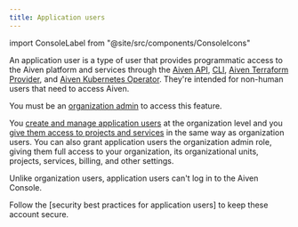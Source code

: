 ```yaml
---
title: Application users
---
```


import ConsoleLabel from "@site/src/components/ConsoleIcons"

An application user is a type of user that provides programmatic access to the Aiven platform and services through the [Aiven API](/docs/tools/api.md), [CLI](/docs/tools/), [Aiven Terraform Provider](/docs/tools/terraform.md), and [Aiven Kubernetes Operator](/docs/tools/kubernetes). They're intended for non-human users that need to access Aiven.

You must be an [organization admin](/docs/platform/concepts/permissions#organization-roles-and-permissions) to access this feature.

You [create and manage application users](/docs/platform/howto/manage-application-users)
at the organization level and you
[give them access to projects and services](/docs/platform/howto/manage-permissions)
in the same way as organization users. You can also grant application users the
organization admin role, giving them full access to your organization,
its organizational units, projects, services, billing, and other settings.

Unlike organization users, application users can't log in to the Aiven Console.

Follow the [security best practices for application users]
to keep these account secure.
